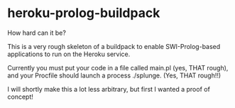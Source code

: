 heroku-prolog-buildpack
=======================

How hard can it be?

This is a very rough skeleton of a buildpack to enable SWI-Prolog-based applications to run on the Heroku service.

Currently you must put your code in a file called main.pl (yes, THAT rough), and your Procfile should launch a process ./splunge. (Yes, THAT rough!!)

I will shortly make this a lot less arbitrary, but first I wanted a proof of concept!
